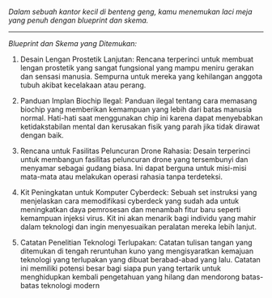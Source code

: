 _Dalam sebuah kantor kecil di benteng geng, kamu menemukan laci meja yang penuh dengan blueprint dan skema._

---

_Blueprint dan Skema yang Ditemukan:_

1. Desain Lengan Prostetik Lanjutan: Rencana terperinci untuk membuat lengan prostetik yang sangat fungsional yang mampu meniru gerakan dan sensasi manusia. Sempurna untuk mereka yang kehilangan anggota tubuh akibat kecelakaan atau perang.

2. Panduan Implan Biochip Ilegal: Panduan ilegal tentang cara memasang biochip yang memberikan kemampuan yang lebih dari batas manusia normal. Hati-hati saat menggunakan chip ini karena dapat menyebabkan ketidakstabilan mental dan kerusakan fisik yang parah jika tidak dirawat dengan baik.

3. Rencana untuk Fasilitas Peluncuran Drone Rahasia: Desain terperinci untuk membangun fasilitas peluncuran drone yang tersembunyi dan menyamar sebagai gudang biasa. Ini dapat berguna untuk misi-misi mata-mata atau melakukan operasi rahasia tanpa terdeteksi.

4. Kit Peningkatan untuk Komputer Cyberdeck: Sebuah set instruksi yang menjelaskan cara memodifikasi cyberdeck yang sudah ada untuk meningkatkan daya pemrosesan dan menambah fitur baru seperti kemampuan injeksi virus. Kit ini akan menarik bagi individu yang mahir dalam teknologi dan ingin menyesuaikan peralatan mereka lebih lanjut.

5. Catatan Penelitian Teknologi Terlupakan: Catatan tulisan tangan yang ditemukan di tengah reruntuhan kuno yang mengisyaratkan kemajuan teknologi yang terlupakan yang dibuat berabad-abad yang lalu. Catatan ini memiliki potensi besar bagi siapa pun yang tertarik untuk menghidupkan kembali pengetahuan yang hilang dan mendorong batas-batas teknologi modern

